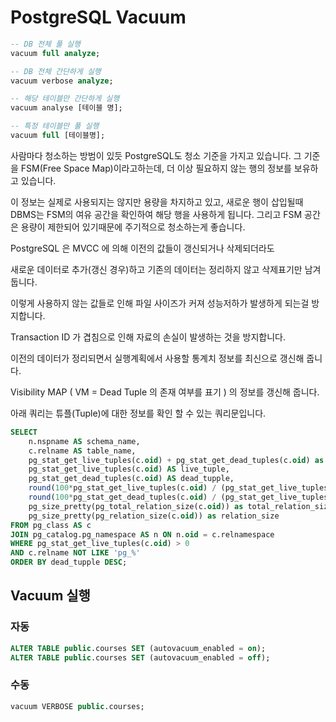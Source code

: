# PostgreSQL Vacuum

```sql
-- DB 전체 풀 실행
vacuum full analyze;

-- DB 전체 간단하게 실행
vacuum verbose analyze;

-- 해당 테이블만 간단하게 실행
vacuum analyse [테이블 명];

-- 특정 테이블만 풀 실행
vacuum full [테이블명];
```

사람마다 청소하는 방범이 있듯 PostgreSQL도 청소 기준을 가지고 있습니다.
그 기준을 FSM(Free Space Map)이라고하는데, 더 이상 필요하지 않는 행의 정보를 보유하고 있습니다.  
  
이 정보는 실제로 사용되지는 않지만 용량을 차지하고 있고, 새로운 행이 삽입될때 DBMS는 FSM의 여유 공간을 확인하여 해당 행을 사용하게 됩니다.
그리고 FSM 공간은 용량이 제한되어 있기때문에 주기적으로 청소하는게 좋습니다.

PostgreSQL 은 MVCC 에 의해 이전의 값들이 갱신되거나 삭제되더라도

새로운 데이터로 추가(갱신 경우)하고 기존의 데이터는 정리하지 않고 삭제표기만 남겨둡니다.

이렇게 사용하지 않는 값들로 인해 파일 사이즈가 커져 성능저하가 발생하게 되는걸 방지합니다.

 

Transaction ID 가 겹침으로 인해 자료의 손실이 발생하는 것을 방지합니다.

이전의 데이터가 정리되면서 실행계획에서 사용할 통계치 정보를 최신으로 갱신해 줍니다.

Visibility MAP ( VM = Dead Tuple 의 존재 여부를 표기 ) 의 정보를 갱신해 줍니다.


아래 쿼리는 튜플(Tuple)에 대한 정보를 확인 할 수 있는 쿼리문입니다.

```sql
SELECT
    n.nspname AS schema_name,
    c.relname AS table_name,
    pg_stat_get_live_tuples(c.oid) + pg_stat_get_dead_tuples(c.oid) as total_tuple,
    pg_stat_get_live_tuples(c.oid) AS live_tuple,
    pg_stat_get_dead_tuples(c.oid) AS dead_tupple,
    round(100*pg_stat_get_live_tuples(c.oid) / (pg_stat_get_live_tuples(c.oid) + pg_stat_get_dead_tuples(c.oid)),2) as live_tuple_rate,
    round(100*pg_stat_get_dead_tuples(c.oid) / (pg_stat_get_live_tuples(c.oid) + pg_stat_get_dead_tuples(c.oid)),2) as dead_tuple_rate,
    pg_size_pretty(pg_total_relation_size(c.oid)) as total_relation_size,
    pg_size_pretty(pg_relation_size(c.oid)) as relation_size
FROM pg_class AS c
JOIN pg_catalog.pg_namespace AS n ON n.oid = c.relnamespace
WHERE pg_stat_get_live_tuples(c.oid) > 0
AND c.relname NOT LIKE 'pg_%'
ORDER BY dead_tupple DESC;
```

## Vacuum 실행

### 자동

```sql
ALTER TABLE public.courses SET (autovacuum_enabled = on);
ALTER TABLE public.courses SET (autovacuum_enabled = off);
```

### 수동


```sql
vacuum VERBOSE public.courses;
```